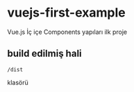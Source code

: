 # vuejs-first-example
Vue.js İç içe Components yapıları ilk proje
## build edilmiş hali 
```
/dist
```
klasörü

